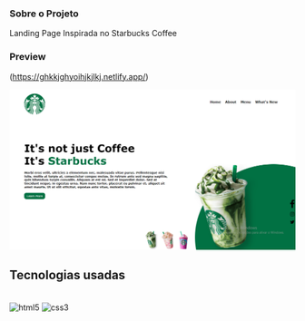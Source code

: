 ### Sobre o Projeto

Landing Page Inspirada no Starbucks Coffee

### Preview

(https://ghkkjghyoihjkjlkj.netlify.app/)

<img src="/landing-page-starbucks.png" />

## Tecnologias usadas


<div style="display: inline_block"><br/>
    <img align="center" alt="html5" src="https://img.shields.io/badge/HTML5-E34F26?style=for-the-badge&logo=html5&logoColor=white"/>
    <img align="center" alt="css3" src="https://img.shields.io/badge/CSS3-1572B6?style=for-the-badge&logo=css3&logoColor=white"/>
</div><br/>
